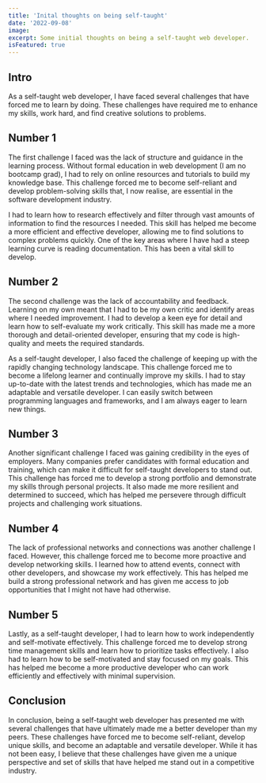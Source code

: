 ```yaml
---
title: 'Inital thoughts on being self-taught'
date: '2022-09-08'
image: 
excerpt: Some initial thoughts on being a self-taught web developer.
isFeatured: true
---
```


## Intro

As a self-taught web developer, I have faced several challenges that have forced me to learn by doing. These challenges have required me to enhance my skills, work hard, and find creative solutions to problems.

## Number 1

The first challenge I faced was the lack of structure and guidance in the learning process. Without formal education in web development (I am no bootcamp grad), I had to rely on online resources and tutorials to build my knowledge base. This challenge forced me to become self-reliant and develop problem-solving skills that, I now realise, are essential in the software development industry. 

I had to learn how to research effectively and filter through vast amounts of information to find the resources I needed. This skill has helped me become a more efficient and effective developer, allowing me to find solutions to complex problems quickly. One of the key areas where I have had a steep learning curve is reading documentation. This has been a vital skill to develop.

## Number 2

The second challenge was the lack of accountability and feedback. Learning on my own meant that I had to be my own critic and identify areas where I needed improvement. I had to develop a keen eye for detail and learn how to self-evaluate my work critically. This skill has made me a more thorough and detail-oriented developer, ensuring that my code is high-quality and meets the required standards.

As a self-taught developer, I also faced the challenge of keeping up with the rapidly changing technology landscape. This challenge forced me to become a lifelong learner and continually improve my skills. I had to stay up-to-date with the latest trends and technologies, which has made me an adaptable and versatile developer. I can easily switch between programming languages and frameworks, and I am always eager to learn new things.

## Number 3

Another significant challenge I faced was gaining credibility in the eyes of employers. Many companies prefer candidates with formal education and training, which can make it difficult for self-taught developers to stand out. This challenge has forced me to develop a strong portfolio and demonstrate my skills through personal projects. It also made me more resilient and determined to succeed, which has helped me persevere through difficult projects and challenging work situations.

## Number 4

The lack of professional networks and connections was another challenge I faced. However, this challenge forced me to become more proactive and develop networking skills. I learned how to attend events, connect with other developers, and showcase my work effectively. This has helped me build a strong professional network and has given me access to job opportunities that I might not have had otherwise.

## Number 5

Lastly, as a self-taught developer, I had to learn how to work independently and self-motivate effectively. This challenge forced me to develop strong time management skills and learn how to prioritize tasks effectively. I also had to learn how to be self-motivated and stay focused on my goals. This has helped me become a more productive developer who can work efficiently and effectively with minimal supervision.

## Conclusion

In conclusion, being a self-taught web developer has presented me with several challenges that have ultimately made me a better developer than my peers. These challenges have forced me to become self-reliant, develop unique skills, and become an adaptable and versatile developer. While it has not been easy, I believe that these challenges have given me a unique perspective and set of skills that have helped me stand out in a competitive industry.

